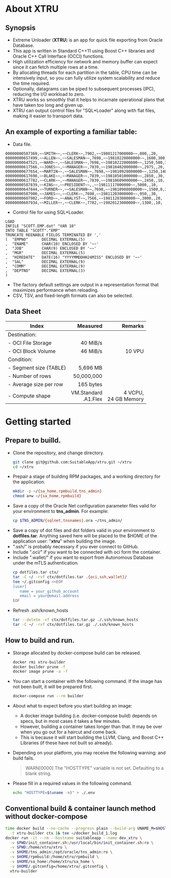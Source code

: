 # About XTRU

## Synopsis

- Extreme Unloader (**XTRU**) is an app for quick file exporting from Oracle Database.
- This app is written in Standard C++11 using Boost C++ libraries and Oracle C++ Call Interface (OCCI) functions.
- High utilization efficiency for network and memory buffer can expect since it can fetch multiple rows at a time.
- By allocating threads for each partition in the table, CPU time can be intensively input, so you can fully utilize system scalability and reduce the time required.
- Optionally, datagrams can be piped to subsequent processes (IPC), reducing the I/O workload to zero.
- XTRU works so smoothly that it helps to incarnate operational plans that have taken too long and given up.
- XTRU can output control files for "SQL*Loader" along with flat files, making it easier to transport data.

## An example of exporting a familiar table:

- Data file.
```plain
00000000587369,~~SMITH~~,~~CLERK~~,7902,~~19801217000000~~,800,,20,
00000000657499,~~ALLEN~~,~~SALESMAN~~,7698,~~19810220000000~~,1600,300,30,
00000000647521,~~WARD~~,~~SALESMAN~~,7698,~~19810222000000~~,1250,500,30,
00000000617566,~~JONES~~,~~MANAGER~~,7839,~~19810402000000~~,2975,,20,
00000000677654,~~MARTIN~~,~~SALESMAN~~,7698,~~19810928000000~~,1250,1400,30,
00000000617698,~~BLAKE~~,~~MANAGER~~,7839,~~19810501000000~~,2850,,30,
00000000617782,~~CLARK~~,~~MANAGER~~,7839,~~19810609000000~~,2450,,10,
00000000587839,~~KING~~,~~PRESIDENT~~,,~~19811117000000~~,5000,,10,
00000000647844,~~TURNER~~,~~SALESMAN~~,7698,~~19810908000000~~,1500,0,30,
00000000587900,~~JAMES~~,~~CLERK~~,7698,~~19811203000000~~,950,,30,
00000000607902,~~FORD~~,~~ANALYST~~,7566,~~19811203000000~~,3000,,20,
00000000607934,~~MILLER~~,~~CLERK~~,7782,~~19820123000000~~,1300,,10,
```
- Control file for using SQL*Loader.
```plain
LOAD
INFILE "SCOTT.EMP.dat" "VAR 10"
INTO TABLE "SCOTT"."EMP"
TRUNCATE REENABLE FIELDS TERMINATED BY ','
(  "EMPNO"      DECIMAL EXTERNAL(5)
,  "ENAME"      CHAR(10) ENCLOSED BY '~~'
,  "JOB"        CHAR(9) ENCLOSED BY '~~'
,  "MGR"        DECIMAL EXTERNAL(5)
,  "HIREDATE"   DATE(16) "YYYYMMDDHH24MISS" ENCLOSED BY '~~'
,  "SAL"        DECIMAL EXTERNAL(9)
,  "COMM"       DECIMAL EXTERNAL(9)
,  "DEPTNO"     DECIMAL EXTERNAL(3)
)
```
- The factory default settings are output in a representation format that maximizes performance when reloading.
- CSV, TSV, and fixed-length formats can also be selected.

## Data Sheet

  | Index                  | Measured            | Remarks       |
  | ---------------------- | -------------------:| -------------:|
  | Destination:           |                     |               |
  | - OCI File Storage     |            40 MiB/s |               |
  | - OCI Block Volume     |            46 MiB/s |        10 VPU |
  | Condition:             |                     |               |
  | - Segment size (TABLE) |            5,696 MB |               |
  | - Number of rows       |          50,000,000 |               |
  | - Average size per row |           165 bytes |               |
  | - Compute shape        | VM.Standard<br>.A1.Flex | 4 VCPU,<br>24 GB Memory |


# Getting started

## Prepare to builld.

- Clone the repository, and change directory.
  ```bash
  git clone git@github.com:SuitableApp/xtru.git ~/xtru
  cd ~/xtru
  ```
- Prepair a stage of building RPM packages, and a working directory for the application.
  ```bash
  mkdir -p ~/{sa_home,rpmbuild,tns_admin}
  chmod a+w ~/{sa_home,rpmbuild}
  ```
- Save a copy of the Oracle Net configuration parameter files valid for your environment to **tns_admin**. For example:
  ```bash
  cp $TNS_ADMIN/{sqlnet,tnsnames}.ora ~/tns_admin/
  ```
- Save a copy of dot files and dot folders valid in your environment to **dotfiles.tar**. Anything saved here will be placed to the $HOME of the application user: "**xtru**" when building the image.
- ".ssh/" is probably necessary if you ever connect to GitHub.
- Include ".oci/" if you want to be connected with oci form the container.
- Include ".wallet/" if you want to export from Autonomous Database under the mTLS authentication. 
  ```bash
  cp dotfiles.tar ctx/
  tar -C ~/ -rvf ctx/dotfiles.tar .{oci,ssh,wallet}/
  tee ~/.gitconfig <<EOF
  [user]
     name = your_github_account
     email = your@email.address
  EOF
  ```
- Refresh .ssh/known_hosts
  ```bash
  tar --delete -vf ctx/dotfiles.tar.gz ./.ssh/known_hosts
  tar -C ~/ -rvf ctx/dotfiles.tar.gz ./.ssh/known_hosts
  ```

## How to build and run.

- Storage allocated by docker-compose build can be released.
  ```bash
  docker rmi xtru-builder
  docker builder prune -f
  docker image prune -a -f
  ```

- You can start a container with the following command. If the image has not been built, it will be prepared first.
  ```bash
  docker-compose run --rm builder
  ```
- About what to expect before you start building an image:
  - A docker image building (i.e. docker-compose build) depends on specs, but in most cases it takes a few minutes.
  - However, building a container takes longer than that. It may be over when you go out for a haircut and come back.
  - This is because it will start building the LLVM, Clang, and Boost C++ Libraries (if these have not built so already).

- Depending on your platform, you may receive the following warning: and build fails.
  > WARN[0000] The "HOSTTYPE" variable is not set. Defaulting to a blank string.

- Please fill in a required values in the following command.
  ```bash
  echo "HOSTTYPE=$(uname -m)" > ./.env
  ```
## Conventional build & container launch method without docker-compose

  ```bash
  time docker build --no-cache --progress plain --build-arg UNAME_M=$HOSTTYPE \
    -t xtru-builder ctx |& tee ~/docker_build_1.log
  docker run -it --rm --hostname suitableapp --name dev_xtru \
    -v $PWD/init_container.sh:/usr/local/bin/init_container.sh:ro \
    -v $PWD:/home/xtru/xtru \
    -v $HOME/tns_admin:/opt/oracle/tns_admin:ro \
    -v $HOME/rpmbuild:/home/xtru/rpmbuild \
    -v $HOME/sa_home:/home/xtru/sa_home \
    -v $HOME/.gitconfig=/home/xtru/.gitconfig \
    xtru-builder
  ```
